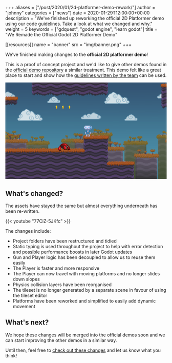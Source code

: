 +++
aliases = ["/post/2020/01/2d-platformer-demo-rework/"]
author = "johnny"
categories = ["news"]
date = 2020-01-29T12:00:00+00:00
description = "We've finished up reworking the official 2D Platformer demo using our code guidelines. Take a look at what we changed and why."
weight = 5
keywords = ["gdquest", "godot engine", "learn godot"]
title = "We Remade the Official Godot 2D Platformer Demo"

[[resources]]
name = "banner"
src = "img/banner.png"
+++

We’ve finished making changes to the **official 2D platformer demo**! 

This is a proof of concept project and we'd like to give other demos found in the [official demo repository](https://github.com/godotengine/godot-demo-projects) a similar treatment. This demo felt like a great place to start and show how the [guidelines written by the team](https://www.gdquest.com/docs/guidelines/best-practices/godot-gdscript/) can be used.

![Remake of the official Godot 2D platformer][image-platformer]

## What's changed?

The assets have stayed the same but almost everything underneath has been re-written.

{{< youtube "77CiZ-5JKfc" >}}

The changes include:

- Project folders have been restructured and tidied
- Static typing is used throughout the project to help with error detection and possible performance boosts in later Godot updates
- Gun and Player logic has been decoupled to allow us to reuse them easily
- The Player is faster and more responsive
- The Player can now travel with moving platforms and no longer slides down slopes
- Physics collision layers have been reorganised
- The tileset is no longer generated by a separate scene in favour of using the tileset editor 
- Platforms have been reworked and simplified to easily add dynamic movement

## What's next?

We hope these changes will be merged into the official demos soon and we can start improving the other demos in a similar way. 

Until then, feel free to [check out these changes](https://github.com/GDQuest/godot-kickstarter-2019/tree/master/platformer-2d-rework) and let us know what you think!

[image-platformer]: ./img/platformer-2d.png
